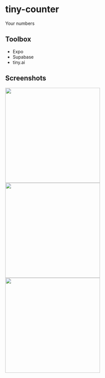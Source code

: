 # tiny-counter

Your numbers

## Toolbox

- Expo
- Supabase
- tiny.ai

## Screenshots




<img src="https://github.com/ukeskin/tiny-counter/assets/26279663/13f027bd-3e94-4639-8d51-e86bd813bf06" width="300">
<img src="https://github.com/ukeskin/tiny-counter/assets/26279663/0581108c-c6d5-4217-99e0-f92ab793e9eb" width="300">
<img src="https://github.com/ukeskin/tiny-counter/assets/26279663/5e2999a4-67c1-487f-ada9-03b11d8390e2" width="300">


